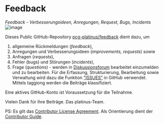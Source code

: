 # Feedback
*Feedback - Verbesserungsideen, Anregungen, Request, Bugs, Incidents*
![image](https://user-images.githubusercontent.com/78310643/215259008-9a96b092-f69b-46e6-ac13-209f5315dc00.png)


Dieses Public GitHub-Repository [pcg-platinus/feedback](https://github.com/pcg-platinus/feedback/) dient dazu, um 
1. allgemeine Rückmeldungen (*feedback*), 
2. Anregungen und Verbesserungsideen (*improvements, requests*) sowie
3. Anfragen (*requests*), 
4. Fehler (bugs) und Störungen (*incidents*),
5. Frage (*questions*) - werden in [Diskussionsforum](https://github.com/pcg-platinus/feedback/discussions) bearbeitet
einzumelden und zu bearbeiten. Für die Erfassung, Strukturierung, Bearbeitung sowie Verwaltung wird dazu die Funktion ["ISSUES"](https://github.com/pcg-platinus/feedback/issues) in GitHub verwendet. Mittels taggiong werden die Beiträge klassifiziert.

Eine aktives GitHub-Konto ist Voraussetzung für die Teilnahme.  

Vielen Dank für Ihre Beiträge. Das platinus-Team.


PS: 
Es gilt das [Contributor License Agreement](https://github.com/kubernetes/community/blob/master/CLA.md). 
Als Orientierung dient der [Contributor Guide](https://www.kubernetes.dev/docs/guide/#contributor-guide).
